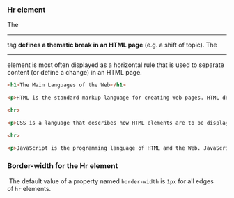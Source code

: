 ### Hr element

The <hr> tag **defines a thematic break in an HTML page** (e.g. a shift of topic). The <hr> element is most often displayed as a horizontal rule that is used to separate content (or define a change) in an HTML page.

```html
<h1>The Main Languages of the Web</h1>

<p>HTML is the standard markup language for creating Web pages. HTML describes the structure of a Web page, and consists of a series of elements. HTML elements tell the browser how to display the content.</p>

<hr>

<p>CSS is a language that describes how HTML elements are to be displayed on screen, paper, or in other media. CSS saves a lot of work, because it can control the layout of multiple web pages all at once.</p>

<hr>

<p>JavaScript is the programming language of HTML and the Web. JavaScript can change HTML content and attribute values. JavaScript can change CSS. JavaScript can hide and show HTML elements, and more.</p>
```

### Border-width for the Hr element

 The default value of a property named `border-width` is `1px` for all edges of `hr` elements.


